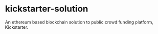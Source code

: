 # kickstarter-solution
An ethereum based blockchain solution to public crowd funding platform, Kickstarter.
